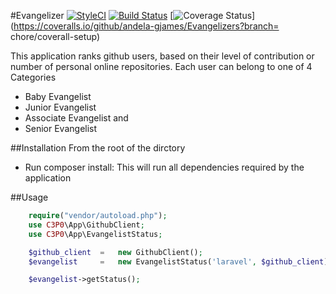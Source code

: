 #Evangelizer
[![StyleCI](https://styleci.io/repos/47891772/shield)](https://styleci.io/repos/47891772) [![Build Status](https://travis-ci.org/andela-gjames/Evangelizers.svg?branch=develop)](https://travis-ci.org/andela-gjames/Evangelizers) [![Coverage Status](https://coveralls.io/repos/andela-gjames/Evangelizers/badge.svg?branch=chore/coverall-setup&service=github)](https://coveralls.io/github/andela-gjames/Evangelizers?branch= chore/coverall-setup)


This application ranks github users, based on their level of contribution or number of  personal online repositories.
Each user can belong to one of 4 Categories

* Baby Evangelist
* Junior Evangelist
* Associate Evangelist and
* Senior Evangelist

##Installation
From the root of the dirctory
* Run composer install: This will run all dependencies required by the application


##Usage

```php
    require("vendor/autoload.php");
    use C3P0\App\GithubClient;
    use C3P0\App\EvangelistStatus;

    $github_client  =   new GithubClient();
    $evangelist     =   new EvangelistStatus('laravel', $github_client);

    $evangelist->getStatus();

```
